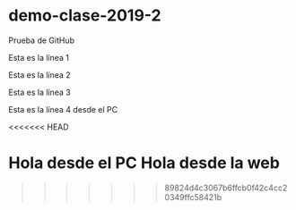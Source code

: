 # demo-clase-2019-2
Prueba de GitHub

Esta es la línea 1

Esta es la línea 2

Esta es la línea 3

Esta es la línea 4 desde el PC

<<<<<<< HEAD

Hola desde el PC
Hola desde la web
=======

>>>>>>> 89824d4c3067b6ffcb0f42c4cc20349ffc58421b
